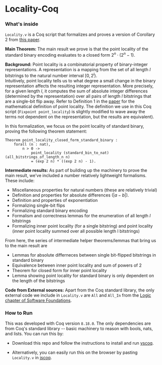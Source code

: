 # Locality-Coq

### What's inside

`Locality.v` is a Coq script that formalizes and proves a version of Corollary 2 from [this paper](https://arxiv.org/pdf/2007.12159).

**Main Theorem:** The main result we prove is that the point locality of the standard binary encoding  evaluates to a closed form $2^{n} \cdot (2^{n} - 1)$. 

**Background:**
Point locality is a combinatorial property of binary-integer representations. A representation is a mapping from the set of all length $l$ bitstrings to the natural number interval $[0, 2^{l})$.  
Intuitively, point locality tells us to what degree a small change in the binary representation affects the resulting integer representation. More precisely, for a given length $l$, it computes the sum of absolute integer differences (determined by the representation) over all pairs of length $l$ bitstrings that are a single-bit flip away. Refer to Definition 1 in the [paper](https://arxiv.org/pdf/2007.12159) for the mathematical definition of point locality. The definition we use in this Coq script (`Fixpoint point_locality`) is slightly modified to wave away the terms not dependent on the representation, but the results are equivalent). 


In this formalization, we focus on the point locality of standard binary, proving the following theorem statement:

```
Theorem point_locality_closed_form_standard_binary :
    forall (n : nat),
        n > 0 -> 
            point_locality (standard_bin_to_nat) (all_bitstrings_of_length_n n) 
            = (exp 2 n) * ((exp 2 n) - 1).
```

**Intermediate results:**
As part of building up the machinery to prove the main result, we've included a number relatively lightweight formalisms. These include:
- Miscellaneous properties for natural numbers (these are relatively trivial)
- Definition and properties for absolute differences ($|a - b|$).
- Definition and properties of exponentiation
- Formalizing single-bit flips
- Formalizing standard binary encoding
- Formalism and correctness lemmas for the enumeration of all length $l$ bitstrings
- Formalizing inner point locality (for a single bitstring) and point locality (inner point locality summed over all possible length l bitstrings)

From here, the series of intermediate helper theorems/lemmas that bring us to the main result are
- Lemmas for absolute differneces between single bit-flipped bitstrings in standard binary
- Equivalence between inner point locality and sum of powers of 2
- Theorem for closed form for inner point locality
- Lemma showing point locality for standard binary is only dependent on the length of the bitstrings

**Code from External sources:**
Apart from the Coq standard library, the only external code we include in `Locality.v` are `All` and `All_In` from the [Logic chapter of Software Foundations](https://softwarefoundations.cis.upenn.edu/lf-current/Logic.html).



### How to Run
This was developed with Coq version `8.18.0`.
The only dependencies are from Coq's standard library -- basic machinery to reason with bools, nats, and lists. 
You can run this by:

- Download this repo and follow the instructions to install and run [vscoq](https://github.com/coq/vscoq).

- Alternatively, you can easily run this on the browser by pasting `Locality.v` in [jscoq](https://coq.vercel.app/scratchpad.html).



